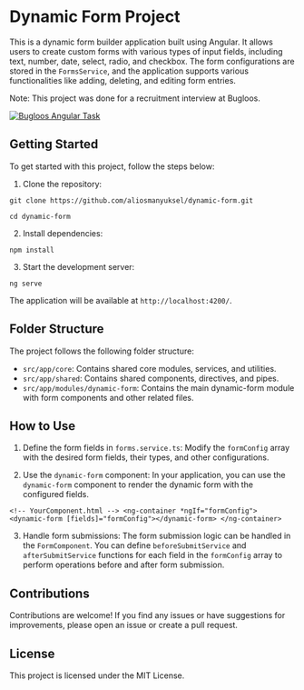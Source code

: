 Dynamic Form Project
====================

This is a dynamic form builder application built using Angular. It allows users to create custom forms with various types of input fields, including text, number, date, select, radio, and checkbox. The form configurations are stored in the `FormsService`, and the application supports various functionalities like adding, deleting, and editing form entries.

Note: This project was done for a recruitment interview at Bugloos.

[![Bugloos Angular Task](https://i.ytimg.com/vi/80qt5F_uFrg/maxresdefault.jpg?sqp=-oaymwEmCIAKENAF8quKqQMa8AEB-AH-CYAC0AWKAgwIABABGHIgQiguMA8=&amp;rs=AOn4CLDeMQP5V83T5dWDgKmK8SESJxOVVQ)](https://www.youtube.com/watch?v=80qt5F_uFrg)


Getting Started
---------------

To get started with this project, follow the steps below:

1.  Clone the repository:

`git clone https://github.com/aliosmanyuksel/dynamic-form.git`

`cd dynamic-form`

2.  Install dependencies:

`npm install`

3.  Start the development server:

`ng serve`

The application will be available at `http://localhost:4200/`.

Folder Structure
----------------

The project follows the following folder structure:

-   `src/app/core`: Contains shared core modules, services, and utilities.
-   `src/app/shared`: Contains shared components, directives, and pipes.
-   `src/app/modules/dynamic-form`: Contains the main dynamic-form module with form components and other related files.

How to Use
----------

1.  Define the form fields in `forms.service.ts`: Modify the `formConfig` array with the desired form fields, their types, and other configurations.

2.  Use the `dynamic-form` component: In your application, you can use the `dynamic-form` component to render the dynamic form with the configured fields.


`<!-- YourComponent.html -->
<ng-container *ngIf="formConfig">
  <dynamic-form [fields]="formConfig"></dynamic-form>
</ng-container>`

3.  Handle form submissions: The form submission logic can be handled in the `FormComponent`. You can define `beforeSubmitService` and `afterSubmitService` functions for each field in the `formConfig` array to perform operations before and after form submission.

Contributions
-------------

Contributions are welcome! If you find any issues or have suggestions for improvements, please open an issue or create a pull request.

License
-------

This project is licensed under the MIT License.